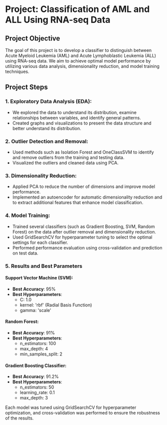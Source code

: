 # Project: Classification of AML and ALL Using RNA-seq Data

## Project Objective
The goal of this project is to develop a classifier to distinguish between Acute Myeloid Leukemia (AML) and Acute Lymphoblastic Leukemia (ALL) using RNA-seq data. We aim to achieve optimal model performance by utilizing various data analysis, dimensionality reduction, and model training techniques.

## Project Steps

### 1. Exploratory Data Analysis (EDA):
   * We explored the data to understand its distribution, examine relationships between variables, and identify general patterns.
   * Created graphs and visualizations to present the data structure and better understand its distribution.

### 2. Outlier Detection and Removal:
   * Used methods such as Isolation Forest and OneClassSVM to identify and remove outliers from the training and testing data.
   * Visualized the outliers and cleaned data using PCA.

### 3. Dimensionality Reduction:
   * Applied PCA to reduce the number of dimensions and improve model performance.
   * Implemented an autoencoder for automatic dimensionality reduction and to extract additional features that enhance model classification.

### 4. Model Training:
   * Trained several classifiers (such as Gradient Boosting, SVM, Random Forest) on the data after outlier removal and dimensionality reduction.
   * Used GridSearchCV for hyperparameter tuning to select the optimal settings for each classifier.
   * Performed performance evaluation using cross-validation and prediction on test data.

### 5. Results and Best Parameters

#### Support Vector Machine (SVM):
   * **Best Accuracy**: 95%
   * **Best Hyperparameters**:
     * C: 1.0
     * kernel: 'rbf' (Radial Basis Function)
     * gamma: 'scale'

#### Random Forest:
   * **Best Accuracy**: 91%
   * **Best Hyperparameters**:
     * n_estimators: 100
     * max_depth: 4
     * min_samples_split: 2

#### Gradient Boosting Classifier:
   * **Best Accuracy**: 91.2%
   * **Best Hyperparameters**:
     * n_estimators: 50
     * learning_rate: 0.1
     * max_depth: 3

Each model was tuned using GridSearchCV for hyperparameter optimization, and cross-validation was performed to ensure the robustness of the results.

